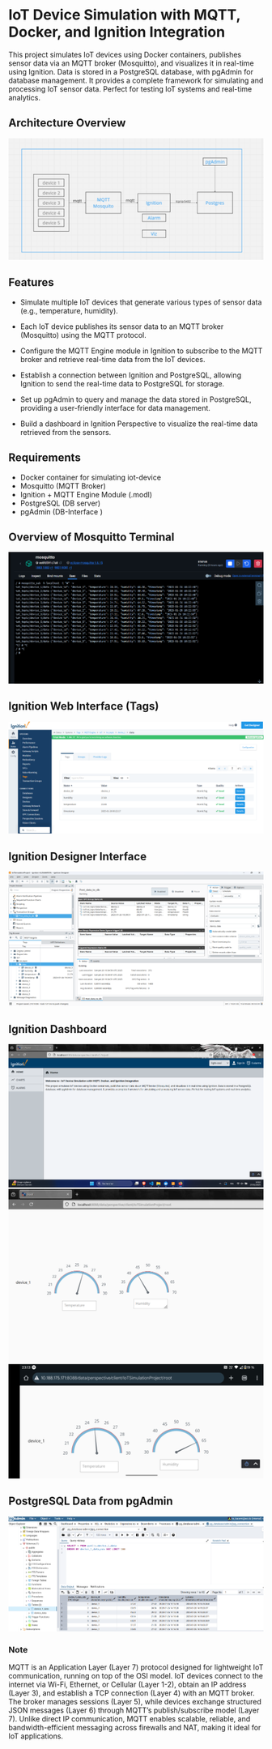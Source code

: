 # IoT Device Simulation with MQTT, Docker, and Ignition Integration


This project simulates IoT devices using Docker containers, publishes sensor data via an MQTT broker (Mosquitto), and visualizes it in real-time using Ignition. Data is stored in a PostgreSQL database, with pgAdmin for database management. It provides a complete framework for simulating and processing IoT sensor data. Perfect for testing IoT systems and real-time analytics.

## Architecture Overview
![Image Description](./images/architecture.png)

## Features

- Simulate multiple IoT devices that generate various types of sensor data (e.g., temperature, humidity).

- Each IoT device publishes its sensor data to an MQTT broker (Mosquitto) using the MQTT protocol.

- Configure the MQTT Engine module in Ignition to subscribe to the MQTT broker and retrieve real-time data from the IoT devices.

- Establish a connection between Ignition and PostgreSQL, allowing Ignition to send the real-time data to PostgreSQL for storage.

- Set up pgAdmin to query and manage the data stored in PostgreSQL, providing a user-friendly interface for data management.

- Build a dashboard in Ignition Perspective to visualize the real-time data retrieved from the sensors.

## Requirements
- Docker container for simulating iot-device
- Mosquitto (MQTT Broker)
- Ignition + MQTT Engine Module (.modl)
- PostgreSQL (DB server)
- pgAdmin (DB-Interface )

## Overview of Mosquitto Terminal
![alt text](images/mosquito_.png)


## Ignition Web Interface (Tags)
![alt text](images/status_tag.png)
## Ignition Designer Interface

![alt text](images/interface_tags_designer.png)

## Ignition Dashboard
![alt text](images/pages_02.png) 
![alt text](./images/Dashboard_perspective.png)
![alt text](images/iot_dashboard_from_phone.png)


## PostgreSQL Data from pgAdmin

![alt text](images/pg_admin_interface.png)



### Note

MQTT is an Application Layer (Layer 7) protocol designed for lightweight IoT communication, running on top of the OSI model. IoT devices connect to the internet via Wi-Fi, Ethernet, or Cellular (Layer 1-2), obtain an IP address (Layer 3), and establish a TCP connection (Layer 4) with an MQTT broker. The broker manages sessions (Layer 5), while devices exchange structured JSON messages (Layer 6) through MQTT’s publish/subscribe model (Layer 7). Unlike direct IP communication, MQTT enables scalable, reliable, and bandwidth-efficient messaging across firewalls and NAT, making it ideal for IoT applications. 